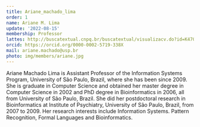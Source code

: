 ```yaml
---
title: Ariane_machado_lima
order: 1
name: Ariane M. Lima
update: '2022-08-15'
membership: Professor
lattes: http://buscatextual.cnpq.br/buscatextual/visualizacv.do?id=K4703763H4&idiomaExibicao=2"
orcid: https://orcid.org/0000-0002-5719-338X
mail: ariane.machado@usp.br
photo: img/members/ariane.jpg
---
```


Ariane Machado Lima is Assistant Professor of the Information Systems Program, University of São Paulo, Brazil, where she has been since 2009. She is graduate in Computer Science and obtained her master degree in Computer Science in 2002 and PhD degree in Bioinformatics in 2006, all from University of São Paulo, Brazil. She did her postdoctoral research in Bioinformatics at Institute of Psychiatry, University of São Paulo, Brazil, from 2007 to 2009. Her research interests include Information Systems. Pattern Recognition, Formal Languages and Bioinformatics.
